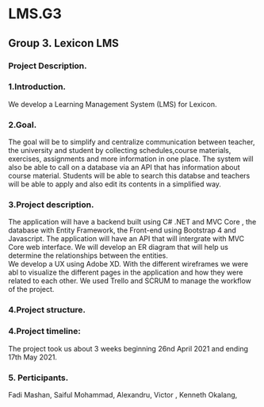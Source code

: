 # LMS.G3
## Group 3. Lexicon LMS 

### Project Description.

### 1.Introduction.								
We develop a Learning Management System (LMS) for Lexicon.

### 2.Goal. 
The goal will be to simplify and centralize communication between teacher, the university and student by collecting schedules,course materials, exercises, assignments and more information in one place. The system will also be able to call on a database via an API that has information about course material. Students will be able to search this databse and teachers will be able to apply and also edit its contents in a simplified way.

### 3.Project description. 
The application will have a backend built using C# .NET and MVC Core , the database with Entity Framework, the Front-end using Bootstrap 4 and Javascript. The application will have an API that will intergrate with MVC Core web interface. We will develop an ER diagram that will help us determine the relationships between the entities.  
We develop a UX using Adobe XD. With the different wireframes we were abl to visualize the different pages in the application and how they were  related to each other. We used Trello and SCRUM to manage the workflow of the project.

### 4.Project structure.

### 4.Project timeline:
The project took us about 3 weeks beginning 26nd April 2021 and ending 17th May 2021.

### 5. Perticipants.
Fadi Mashan, Saiful Mohammad, Alexandru, Victor , Kenneth Okalang,
